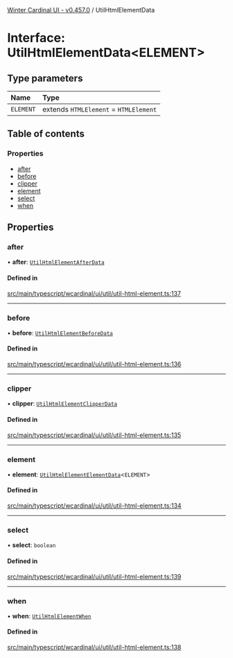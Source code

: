 [Winter Cardinal UI - v0.457.0](../index.md) / UtilHtmlElementData

# Interface: UtilHtmlElementData\<ELEMENT\>

## Type parameters

| Name | Type |
| :------ | :------ |
| `ELEMENT` | extends `HTMLElement` = `HTMLElement` |

## Table of contents

### Properties

- [after](UtilHtmlElementData.md#after)
- [before](UtilHtmlElementData.md#before)
- [clipper](UtilHtmlElementData.md#clipper)
- [element](UtilHtmlElementData.md#element)
- [select](UtilHtmlElementData.md#select)
- [when](UtilHtmlElementData.md#when)

## Properties

### after

• **after**: [`UtilHtmlElementAfterData`](UtilHtmlElementAfterData.md)

#### Defined in

[src/main/typescript/wcardinal/ui/util/util-html-element.ts:137](https://github.com/winter-cardinal/winter-cardinal-ui/blob/v0.457.0/src/main/typescript/wcardinal/ui/util/util-html-element.ts#L137)

___

### before

• **before**: [`UtilHtmlElementBeforeData`](UtilHtmlElementBeforeData.md)

#### Defined in

[src/main/typescript/wcardinal/ui/util/util-html-element.ts:136](https://github.com/winter-cardinal/winter-cardinal-ui/blob/v0.457.0/src/main/typescript/wcardinal/ui/util/util-html-element.ts#L136)

___

### clipper

• **clipper**: [`UtilHtmlElementClipperData`](UtilHtmlElementClipperData.md)

#### Defined in

[src/main/typescript/wcardinal/ui/util/util-html-element.ts:135](https://github.com/winter-cardinal/winter-cardinal-ui/blob/v0.457.0/src/main/typescript/wcardinal/ui/util/util-html-element.ts#L135)

___

### element

• **element**: [`UtilHtmlElementElementData`](UtilHtmlElementElementData.md)\<`ELEMENT`\>

#### Defined in

[src/main/typescript/wcardinal/ui/util/util-html-element.ts:134](https://github.com/winter-cardinal/winter-cardinal-ui/blob/v0.457.0/src/main/typescript/wcardinal/ui/util/util-html-element.ts#L134)

___

### select

• **select**: `boolean`

#### Defined in

[src/main/typescript/wcardinal/ui/util/util-html-element.ts:139](https://github.com/winter-cardinal/winter-cardinal-ui/blob/v0.457.0/src/main/typescript/wcardinal/ui/util/util-html-element.ts#L139)

___

### when

• **when**: [`UtilHtmlElementWhen`](../index.md#utilhtmlelementwhen)

#### Defined in

[src/main/typescript/wcardinal/ui/util/util-html-element.ts:138](https://github.com/winter-cardinal/winter-cardinal-ui/blob/v0.457.0/src/main/typescript/wcardinal/ui/util/util-html-element.ts#L138)
